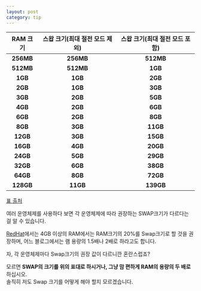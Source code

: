 ```yaml
---
layout: post
category: tip
---
```


| **RAM 크기** | **스왑 크기(최대 절전 모드 제외)** | **스왑 크기(최대 절전 모드 포함)** |
| :---: | :---: | :---: |
| **256MB** | **256MB** | **512MB** |
| **512MB** | **512MB** | **1GB** |
| **1GB** | **1GB** | **2GB** |
| **2GB** | **1GB** | **3GB** |
| **3GB** | **2GB** | **5GB** |
| **4GB** | **2GB** | **6GB** |
| **6GB** | **2GB** | **8GB** |
| **8GB** | **3GB** | **11GB** |
| **12GB** | **3GB** | **15GB** |
| **16GB** | **4GB** | **20GB** |
| **24GB** | **5GB** | **29GB** |
| **32GB** | **6GB** | **38GB** |
| **64GB** | **8GB** | **72GB** |
| **128GB** | **11GB** | **139GB** |

[표 출처](https://itsfoss.com/swap-size/)  
  
여러 운영체제를 사용하다 보면 각 운영체제에 따라 권장하는 SWAP크기가 다르다는 걸 알 수 있습니다.

[RedHat](https://www.redhat.com/en/blog/do-we-really-need-swap-modern-systems)에서는 4GB 이상의 RAM에서는 RAM크기의 20%를 Swap크기로 할 것을 권장하며, 
어느 블로그에서는 램 용량의 1.5배나 2배로 하라고도 합니다.

자, 각 운영체제마다  Swap크기의 권장 값이 다르니깐 혼란스럽죠?

모르면 **SWAP의 크기를 위의 표대로 하시거나, 그냥 맘 편하게 RAM의 용량의 두 배로** 하십시오.  
솔직히 저도 Swap 크기를 어떻게 해야 할지 모르겠습니다.
